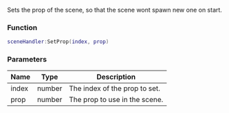 Sets the prop of the scene, so that the scene wont spawn new one on start.

### Function
```lua
sceneHandler:SetProp(index, prop)
```

### Parameters
| Name | Type | Description |
| --- | --- | --- |
| index | number | The index of the prop to set. |
| prop | number | The prop to use in the scene. |